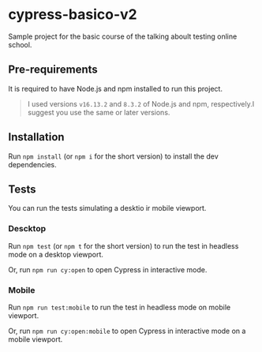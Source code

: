 # cypress-basico-v2

Sample project for the basic course of the talking aboult testing online school.

## Pre-requirements

It is required to have Node.js and npm installed to run this project.

> I used versions `v16.13.2` and `8.3.2` of Node.js and npm, respectively.I suggest you use the same or later versions.

## Installation

Run `npm install` (or `npm i` for the short version) to install the dev dependencies.

## Tests

You can run the tests simulating a desktio ir mobile viewport.

### Descktop

Run `npm test` (or `npm t` for the short version) to run the test in headless mode on a desktop viewport.

Or, run `npm run cy:open` to open Cypress in interactive mode.

### Mobile

Run `npm run test:mobile` to run the test in headless mode on mobile viewport.

Or, run `npm run cy:open:mobile` to open Cypress in interactive mode on a mobile viewport.